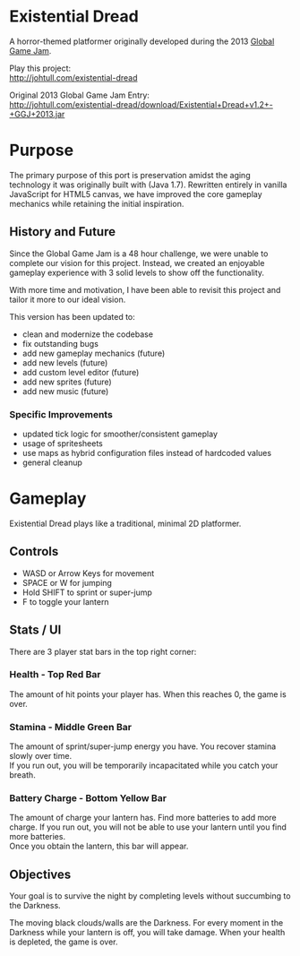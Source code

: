 # Existential Dread
A horror-themed platformer originally developed during the 2013 [Global Game Jam](https://globalgamejam.org).  

Play this project:  
http://johtull.com/existential-dread

Original 2013 Global Game Jam Entry:  
http://johtull.com/existential-dread/download/Existential+Dread+v1.2+-+GGJ+2013.jar

# Purpose
The primary purpose of this port is preservation amidst the aging technology it was originally built with (Java 1.7). Rewritten entirely in vanilla JavaScript for HTML5 canvas, we have improved the core gameplay mechanics while retaining the initial inspiration.

## History and Future
Since the Global Game Jam is a 48 hour challenge, we were unable to complete our vision for this project. Instead, we created an enjoyable gameplay experience with 3 solid levels to show off the functionality.  

With more time and motivation, I have been able to revisit this project and tailor it more to our ideal vision.  

This version has been updated to:  
- clean and modernize the codebase
- fix outstanding bugs
- add new gameplay mechanics (future)
- add new levels (future)
- add custom level editor (future)
- add new sprites (future)
- add new music (future)

### Specific Improvements
- updated tick logic for smoother/consistent gameplay
- usage of spritesheets
- use maps as hybrid configuration files instead of hardcoded values
- general cleanup

# Gameplay
Existential Dread plays like a traditional, minimal 2D platformer.

## Controls
* WASD or Arrow Keys for movement  
* SPACE or W for jumping  
* Hold SHIFT to sprint or super-jump  
* F to toggle your lantern  
  
## Stats / UI
There are 3 player stat bars in the top right corner:  
  
### Health - Top Red Bar
The amount of hit points your player has. When this reaches 0, the game is over.  
### Stamina - Middle Green Bar
The amount of sprint/super-jump energy you have. You recover stamina slowly over time.  
If you run out, you will be temporarily incapacitated while you catch your breath.  
### Battery Charge - Bottom Yellow Bar
The amount of charge your lantern has. Find more batteries to add more charge. If you run out, you will not be able to use your lantern until you find more batteries.  
Once you obtain the lantern, this bar will appear.  
  
## Objectives
Your goal is to survive the night by completing levels without succumbing to the Darkness.  
  
The moving black clouds/walls are the Darkness. For every moment in the Darkness while your 
lantern is off, you will take damage. When your health is depleted, the game is over.  

&nbsp;
